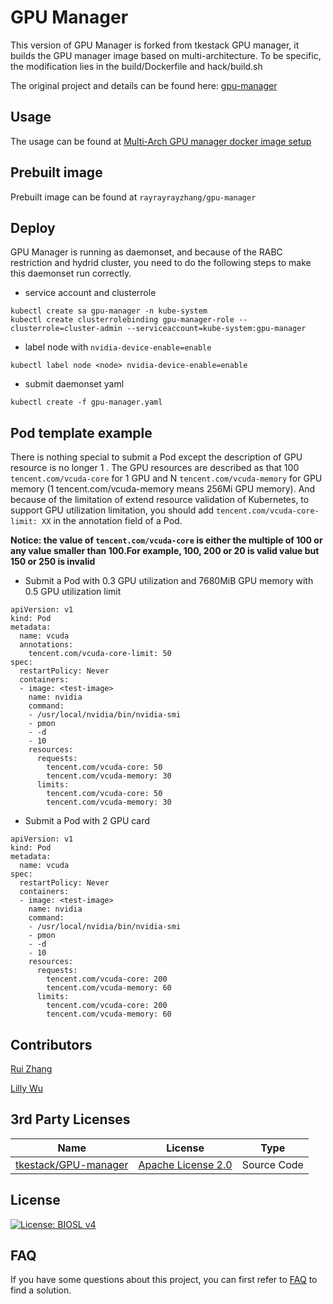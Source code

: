 # GPU Manager

This version of GPU Manager is forked from tkestack GPU manager, it builds the GPU manager image based on multi-architecture. 
To be specific, the modification lies in the build/Dockerfile and hack/build.sh

The original project and details can be found here: [gpu-manager](https://github.com/tkestack/gpu-manager)

## Usage

The usage can be found at [Multi-Arch GPU manager docker image setup](https://inside-docupedia.bosch.com/confluence/display/RIXICV/Multi-arch+GPU-manager+docker+image+setup+in+WSL2)

## Prebuilt image

Prebuilt image can be found at `rayrayrayzhang/gpu-manager`

## Deploy

GPU Manager is running as daemonset, and because of the RABC restriction and hydrid cluster,
you need to do the following steps to make this daemonset run correctly.

- service account and clusterrole

```
kubectl create sa gpu-manager -n kube-system
kubectl create clusterrolebinding gpu-manager-role --clusterrole=cluster-admin --serviceaccount=kube-system:gpu-manager
```

- label node with `nvidia-device-enable=enable`

```
kubectl label node <node> nvidia-device-enable=enable
```

- submit daemonset yaml

```
kubectl create -f gpu-manager.yaml
```

## Pod template example

There is nothing special to submit a Pod except the description of GPU resource is no longer 1
. The GPU
resources are described as that 100 `tencent.com/vcuda-core` for 1 GPU and N `tencent.com/vcuda-memory` for GPU memory (1 tencent.com/vcuda-memory means 256Mi
GPU memory). And because of the limitation of extend resource validation of Kubernetes, to support
GPU utilization limitation, you should add `tencent.com/vcuda-core-limit: XX` in the annotation
 field of a Pod.
 
 **Notice: the value of `tencent.com/vcuda-core` is either the multiple of 100 or any value
smaller than 100.For example, 100, 200 or 20 is valid value but 150 or 250 is invalid**

- Submit a Pod with 0.3 GPU utilization and 7680MiB GPU memory with 0.5 GPU utilization limit

```
apiVersion: v1
kind: Pod
metadata:
  name: vcuda
  annotations:
    tencent.com/vcuda-core-limit: 50
spec:
  restartPolicy: Never
  containers:
  - image: <test-image>
    name: nvidia
    command:
    - /usr/local/nvidia/bin/nvidia-smi
    - pmon
    - -d
    - 10
    resources:
      requests:
        tencent.com/vcuda-core: 50
        tencent.com/vcuda-memory: 30
      limits:
        tencent.com/vcuda-core: 50
        tencent.com/vcuda-memory: 30
```

- Submit a Pod with 2 GPU card

```
apiVersion: v1
kind: Pod
metadata:
  name: vcuda
spec:
  restartPolicy: Never
  containers:
  - image: <test-image>
    name: nvidia
    command:
    - /usr/local/nvidia/bin/nvidia-smi
    - pmon
    - -d
    - 10
    resources:
      requests:
        tencent.com/vcuda-core: 200
        tencent.com/vcuda-memory: 60
      limits:
        tencent.com/vcuda-core: 200
        tencent.com/vcuda-memory: 60
```

## Contributors

[Rui Zhang](mailto:fixed-term.rui.zhang7@cn.bosch.com)

[Lilly Wu](mailto:lilly.wu@cn.bosch.com)


## 3rd Party Licenses <a name="3rd-party-licenses"></a>

|Name       | License       | Type        |
| ----------| ------------- | ----------- |
| [tkestack/GPU-manager](https://github.com/tkestack/gpu-manager) | [Apache License 2.0](https://github.com/tkestack/gpu-manager/blob/master/LICENSE) | Source Code |


## License

[![License: BIOSL v4](http://bios.intranet.bosch.com/bioslv4-badge.svg)](#license)

## FAQ

If you have some questions about this project, you can first refer to [FAQ](./docs/faq.md) to find a solution.
